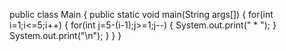 public class Main
{
    public static void main(String args[])
    {
        for(int i=1;i<=5;i++)
        {
          for(int j=5-(i-1);j>=1;j--)
          {
              System.out.print(" * ");
          }
          System.out.print("\n");
        }
    }
}
